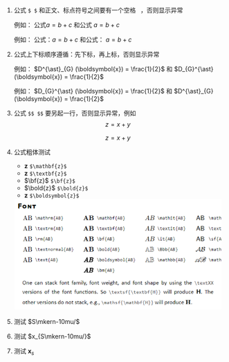 1. 公式 `$ $` 和正文、标点符号之间要有一个空格 ` `，否则显示异常

   例如： 公式$a = b + c$ 和公式 $a = b + c$

   例如： 公式：$a = b + c$ 和公式： $a = b + c$

2. 公式上下标顺序遵循：先下标，再上标，否则显示异常

   例如： $D^{\ast}_{G} (\boldsymbol{x}) = \frac{1}{2}$ 和 $D_{G}^{\ast} (\boldsymbol{x}) = \frac{1}{2}$ 

   例如： $D_{G}^{\ast} (\boldsymbol{x}) = \frac{1}{2}$ 和 $D^{\ast}_{G} (\boldsymbol{x}) = \frac{1}{2}$

3. 公式 `$$ $$` 要另起一行，否则显示异常，例如 $$ z = x + y $$

   $$z = x + y$$

4. 公式粗体测试 

   - $\mathbf{z}$ `$\mathbf{z}$`
   - $\textbf{z}$ `$\textbf{z}$`
   - $\bf{z}$ `$\bf{z}$`
   - $\bold{z}$ `$\bold{z}$`
   - $\boldsymbol{z}$ `$\boldsymbol{z}$`

   <img src="./assets/math_font.png">

5. 测试 $S\mkern-10mu/$

6. 测试 $x_{S\mkern-10mu/}$

7. 测试 $\boldsymbol{x}_{s}$

